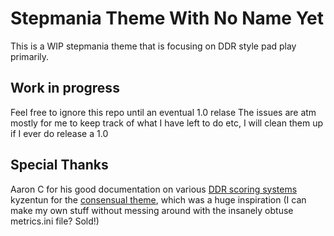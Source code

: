# Stepmania Theme With No Name Yet

This is a WIP stepmania theme that is focusing on DDR style pad play primarily.

## Work in progress

Feel free to ignore this repo until an eventual 1.0 relase
The issues are atm mostly for me to keep track of what I have left to do etc, I will clean them up if I ever do release a 1.0

## Special Thanks

Aaron C for his good documentation on various [DDR scoring systems](http://aaronin.jp/ddrssystem.html#ss10)
kyzentun for the [consensual theme](https://github.com/AratnitY/consensual/), which was a huge inspiration (I can make my own stuff without messing around with the insanely obtuse metrics.ini file? Sold!)
